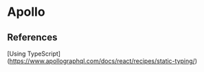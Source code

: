 # Apollo

## References

[Using TypeScript] (https://www.apollographql.com/docs/react/recipes/static-typing/)
